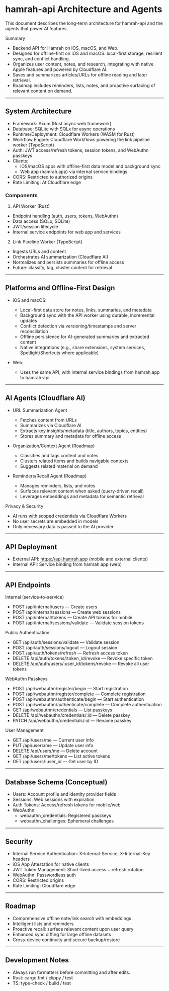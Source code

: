 # hamrah-api Architecture and Agents

This document describes the long-term architecture for hamrah-api and the agents that power AI features.

Summary
- Backend API for Hamrah on iOS, macOS, and Web.
- Designed for offline-first on iOS and macOS: local-first storage, resilient sync, and conflict handling.
- Organizes user content, notes, and research, integrating with native Apple features and powered by Cloudflare AI.
- Saves and summarizes articles/URLs for offline reading and later retrieval.
- Roadmap includes reminders, lists, notes, and proactive surfacing of relevant content on demand.

---

## System Architecture

- Framework: Axum (Rust async web framework)
- Database: SQLite with SQLx for async operations
- Runtime/Deployment: Cloudflare Workers (WASM for Rust)
- Workflow Engine: Cloudflare Workflows powering the link pipeline worker (TypeScript)
- Auth: JWT access/refresh tokens, session tokens, and WebAuthn passkeys
- Clients:
  - iOS/macOS apps with offline-first data model and background sync
  - Web app (hamrah.app) via internal service bindings
- CORS: Restricted to authorized origins
- Rate Limiting: At Cloudflare edge

### Components

1) API Worker (Rust)
- Endpoint handling (auth, users, tokens, WebAuthn)
- Data access (SQLx, SQLite)
- JWT/session lifecycle
- Internal service endpoints for web app and services

2) Link Pipeline Worker (TypeScript)
- Ingests URLs and content
- Orchestrates AI summarization (Cloudflare AI)
- Normalizes and persists summaries for offline access
- Future: classify, tag, cluster content for retrieval

---

## Platforms and Offline-First Design

- iOS and macOS:
  - Local-first data store for notes, links, summaries, and metadata
  - Background sync with the API worker using durable, incremental updates
  - Conflict detection via versioning/timestamps and server reconciliation
  - Offline persistence for AI-generated summaries and extracted content
  - Native integrations (e.g., share extensions, system services, Spotlight/Shortcuts where applicable)

- Web:
  - Uses the same API, with internal service bindings from hamrah.app to hamrah-api

---

## AI Agents (Cloudflare AI)

- URL Summarization Agent
  - Fetches content from URLs
  - Summarizes via Cloudflare AI
  - Extracts key insights/metadata (title, authors, topics, entities)
  - Stores summary and metadata for offline access

- Organization/Context Agent (Roadmap)
  - Classifies and tags content and notes
  - Clusters related items and builds navigable contexts
  - Suggests related material on demand

- Reminders/Recall Agent (Roadmap)
  - Manages reminders, lists, and notes
  - Surfaces relevant content when asked (query-driven recall)
  - Leverages embeddings and metadata for semantic retrieval

Privacy & Security
- AI runs with scoped credentials via Cloudflare Workers
- No user secrets are embedded in models
- Only necessary data is passed to the AI provider

---

## API Deployment

- External API: https://api.hamrah.app (mobile and external clients)
- Internal API: Service binding from hamrah.app (web)

---

## API Endpoints

Internal (service-to-service)
- POST /api/internal/users — Create users
- POST /api/internal/sessions — Create web sessions
- POST /api/internal/tokens — Create API tokens for mobile
- POST /api/internal/sessions/validate — Validate session tokens

Public Authentication
- GET /api/auth/sessions/validate — Validate session
- POST /api/auth/sessions/logout — Logout session
- POST /api/auth/tokens/refresh — Refresh access token
- DELETE /api/auth/tokens/:token_id/revoke — Revoke specific token
- DELETE /api/auth/users/:user_id/tokens/revoke — Revoke all user tokens

WebAuthn Passkeys
- POST /api/webauthn/register/begin — Start registration
- POST /api/webauthn/register/complete — Complete registration
- POST /api/webauthn/authenticate/begin — Start authentication
- POST /api/webauthn/authenticate/complete — Complete authentication
- GET /api/webauthn/credentials — List passkeys
- DELETE /api/webauthn/credentials/:id — Delete passkey
- PATCH /api/webauthn/credentials/:id — Rename passkey

User Management
- GET /api/users/me — Current user info
- PUT /api/users/me — Update user info
- DELETE /api/users/me — Delete account
- GET /api/users/me/tokens — List active tokens
- GET /api/users/:user_id — Get user by ID

---

## Database Schema (Conceptual)

- Users: Account profile and identity provider fields
- Sessions: Web sessions with expiration
- Auth Tokens: Access/refresh tokens for mobile/web
- WebAuthn:
  - webauthn_credentials: Registered passkeys
  - webauthn_challenges: Ephemeral challenges

---

## Security

- Internal Service Authentication: X-Internal-Service, X-Internal-Key headers
- iOS App Attestation for native clients
- JWT Token Management: Short-lived access + refresh rotation
- WebAuthn: Passwordless auth
- CORS: Restricted origins
- Rate Limiting: Cloudflare edge

---

## Roadmap

- Comprehensive offline note/link search with embeddings
- Intelligent lists and reminders
- Proactive recall: surface relevant content upon user query
- Enhanced sync diffing for large offline datasets
- Cross-device continuity and secure backup/restore

---

## Development Notes

- Always run formatters before committing and after edits.
- Rust: cargo fmt / clippy / test
- TS: type-check / build / test

